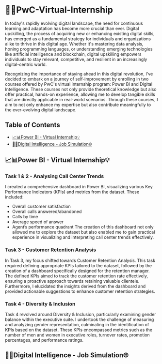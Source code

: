 # 👩‍💻PwC-Virtual-Internship
In today's rapidly evolving digital landscape, the need for continuous learning and adaptation has become more crucial than ever. Digital upskilling, the process of acquiring new or enhancing existing digital skills, has emerged as a fundamental strategy for individuals and organizations alike to thrive in this digital age. Whether it's mastering data analysis, honing programming languages, or understanding emerging technologies like artificial intelligence and blockchain, digital upskilling empowers individuals to stay relevant, competitive, and resilient in an increasingly digital-centric world.

Recognizing the importance of staying ahead in this digital revolution, I've decided to embark on a journey of self-improvement by enrolling in two courses offered by PwC's virtual internship program: Power BI and Digital Intelligence. These courses not only provide theoretical knowledge but also offer practical, hands-on experience, allowing me to develop tangible skills that are directly applicable in real-world scenarios. Through these courses, I aim to not only enhance my expertise but also contribute meaningfully to the ever-evolving digital landscape.

## Table of Contents
- [📈📊Power BI - Virtual Internship💡](#Power_BI_-_Virtual_Internship)
- [🤖🧠Digital Intelligence - Job Simulation🌐](#Digital_Intelligence_-_Job_Simulation)

## 📈📊Power BI - Virtual Internship💡
### Task 1 & 2 - Analysing Call Center Trends
 I created a comprehensive dashboard in Power BI, visualizing various Key Performance Indicators (KPIs) and metrics from the dataset. These included:
- Overall customer satisfaction
- Overall calls answered/abandoned
- Calls by time
- Average speed of answer
- Agent’s performance quadrant
The creation of this dashboard not only allowed me to explore the dataset but also enabled me to gain practical experience in visualizing and interpreting call center trends effectively.
### Task 3 - Customer Retention Analysis 

In Task 3, my focus shifted towards Customer Retention Analysis. This task required defining appropriate KPIs tailored to the dataset, followed by the creation of a dashboard specifically designed for the retention manager. The defined KPIs aimed to track the customer retention rate effectively, ensuring a proactive approach towards retaining valuable clientele. Furthermore, I elucidated the insights derived from the dashboard and provided actionable suggestions to enhance customer retention strategies.
### Task 4 - Diversity & Inclusion
Task 4 revolved around Diversity & Inclusion, particularly examining gender balance within the executive suite. I undertook the challenge of measuring and analyzing gender representation, culminating in the identification of KPIs based on the dataset. These KPIs encompassed metrics such as the number of men and women in executive roles, turnover rates, promotion percentages, and performance ratings.
## 🤖🧠Digital Intelligence - Job Simulation🌐
